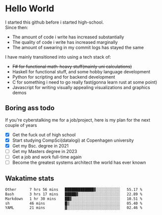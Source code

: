 # Hello World

I started this github before i started high-school.  
Since then:
- The amount of code i write has increased substantially
- The quality of code i write has increased marginally
- The amount of swearing in my commit logs has stayed the same

I have mainly transitioned into using a tech stack of:
- ~~F# for functional math-heavy stuff(mainly uni calculations)~~
- Haskell for functional stuff, and some hobby language development
- Python for scripting and for backend development
- C for something i need to go really fast(gonna learn rust at some point)
- Javascript for writing visually appealing visualizations and graphics demos

## Boring ass todo
If you're cyberstalking me for a job/project, here is my plan for the next couple of years
- [x] Get the fuck out of high school
- [x] Start studying CompSci(datalogi) at Copenhagen university
- [x] Get my Bsc. degree in 2021
- [ ] Get my Masters degree in 2023
- [ ] Get a job and work full-time again
- [ ] Become the greatest systems architect the world has ever known

## Wakatime stats
<!--START_SECTION:waka-->

```txt
Other      7 hrs 56 mins   █████████████▓░░░░░░░░░░░   55.17 %
Bash       3 hrs 17 mins   █████▓░░░░░░░░░░░░░░░░░░░   22.89 %
Markdown   1 hr 30 mins    ██▓░░░░░░░░░░░░░░░░░░░░░░   10.51 %
sh         46 mins         █▒░░░░░░░░░░░░░░░░░░░░░░░   05.40 %
YAML       21 mins         ▓░░░░░░░░░░░░░░░░░░░░░░░░   02.46 %
```

<!--END_SECTION:waka-->
